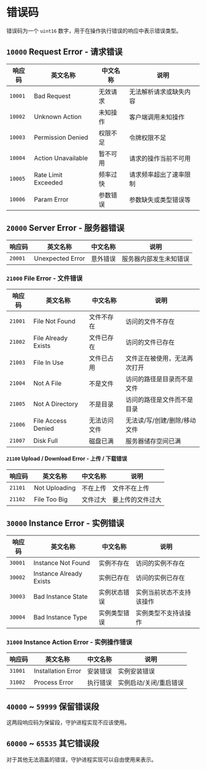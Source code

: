 # 错误码

错误码为一个 `uint16` 数字，用于在操作执行错误的响应中表示错误类型。

## `10000` Request Error - 请求错误

| 响应码     | 英文名称                | 中文名称 | 说明          |
|---------|---------------------|------|-------------|
| `10001` | Bad Request         | 无效请求 | 无法解析请求或缺失内容 |
| `10002` | Unknown Action      | 未知操作 | 客户端调用未知操作   |
| `10003` | Permission Denied   | 权限不足 | 令牌权限不足      |
| `10004` | Action Unavailable  | 暂不可用 | 请求的操作当前不可用  |
| `10005` | Rate Limit Exceeded | 频率过快 | 请求频率超出了速率限制 |
| `10006` | Param Error         | 参数错误 | 参数缺失或类型错误等  |

## `20000` Server Error - 服务器错误

| 响应码     | 英文名称             | 中文名称 | 说明          |
|---------|------------------|------|-------------|
| `20001` | Unexpected Error | 意外错误 | 服务器内部发生未知错误 |

### `21000` File Error - 文件错误

| 响应码     | 英文名称                | 中文名称   | 说明               |
|---------|---------------------|--------|------------------|
| `21001` | File Not Found      | 文件不存在  | 访问的文件不存在         |
| `21002` | File Already Exists | 文件已存在  | 访问的文件已存在         |
| `21003` | File In Use         | 文件已占用  | 文件正在被使用，无法再次打开   |
| `21004` | Not A File          | 不是文件   | 访问的路径是目录而不是文件    |
| `21005` | Not A Directory     | 不是目录   | 访问的路径是文件而不是目录    |
| `21006` | File Access Denied  | 无法访问文件 | 无法读/写/创建/删除/移动文件 |
| `21007` | Disk Full           | 磁盘已满   | 服务器储存空间已满        |

#### `21100` Upload / Download Error - 上传 / 下载错误

| 响应码     | 英文名称          | 中文名称 | 说明       |
|---------|---------------|------|----------|
| `21101` | Not Uploading | 不在上传 | 文件不在上传   |
| `21102` | File Too Big  | 文件过大 | 要上传的文件过大 |

## `30000` Instance Error - 实例错误

| 响应码     | 英文名称                    | 中文名称   | 说明           |
|---------|-------------------------|--------|--------------|
| `30001` | Instance Not Found      | 实例不存在  | 访问的实例不存在     |
| `30002` | Instance Already Exists | 实例已存在  | 访问的实例已存在     |
| `30003` | Bad Instance State      | 实例状态错误 | 实例当前状态不支持该操作 |
| `30004` | Bad Instance Type       | 实例类型错误 | 实例类型不支持该操作   |

### `31000` Instance Action Error - 实例操作错误

| 响应码     | 英文名称               | 中文名称 | 说明           |
|---------|--------------------|------|--------------|
| `31001` | Installation Error | 安装错误 | 实例安装错误       |
| `31002` | Process Error      | 执行错误 | 实例启动/关闭/重启错误 |

## `40000` ~ `59999` 保留错误段

这两段响应码为保留段，守护进程实现不应该使用。

## `60000` ~ `65535` 其它错误段

对于其他无法涵盖的错误，守护进程实现可以自由使用来表示。